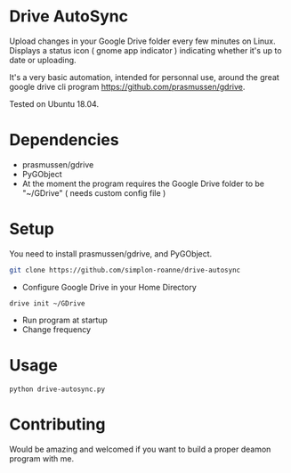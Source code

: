 # Drive AutoSync

Upload changes in your Google Drive folder every few minutes on Linux.
Displays a status icon ( gnome app indicator ) indicating whether it's up to date or uploading.

It's a very basic automation, intended for personnal use, around the great google drive cli program https://github.com/prasmussen/gdrive.

Tested on Ubuntu 18.04.

# Dependencies

- prasmussen/gdrive
- PyGObject 
- At the moment the program requires the Google Drive folder to be "~/GDrive" ( needs custom config file )

# Setup

You need to install prasmussen/gdrive, and PyGObject.

```bash
git clone https://github.com/simplon-roanne/drive-autosync
```

- Configure Google Drive in your Home Directory
```
drive init ~/GDrive
```
- Run program at startup
- Change frequency


# Usage
``` 
python drive-autosync.py
```

# Contributing

Would be amazing and welcomed if you want to build a proper deamon program with me.